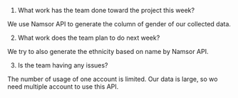 1. What work has the team done toward the project this week?

We use Namsor API to generate the column of gender of our collected data.

2. What work does the team plan to do next week?

We try to also generate the ethnicity based on name by Namsor API.

3. Is the team having any issues?

The number of usage of one account is limited. Our data is large, so wo need multiple account to use this API.
